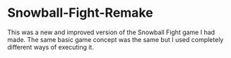 # Snowball-Fight-Remake
This was a new and improved version of the Snowball Fight game I had made. The same basic game concept was the same but I used completely different ways of executing it.
